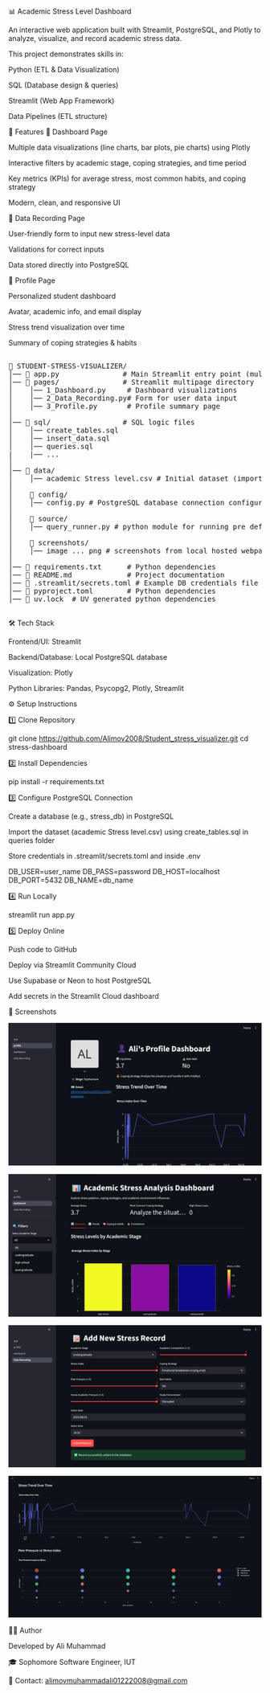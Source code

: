 📊 Academic Stress Level Dashboard

An interactive web application built with Streamlit, PostgreSQL, and Plotly to analyze, visualize, and record academic stress data.

This project demonstrates skills in:

Python (ETL & Data Visualization)

SQL (Database design & queries)

Streamlit (Web App Framework)

Data Pipelines (ETL structure)

🚀 Features
🔹 Dashboard Page

Multiple data visualizations (line charts, bar plots, pie charts) using Plotly

Interactive filters by academic stage, coping strategies, and time period

Key metrics (KPIs) for average stress, most common habits, and coping strategy

Modern, clean, and responsive UI

🔹 Data Recording Page

User-friendly form to input new stress-level data

Validations for correct inputs

Data stored directly into PostgreSQL

🔹 Profile Page

Personalized student dashboard

Avatar, academic info, and email display

Stress trend visualization over time

Summary of coping strategies & habits

<pre>

📂 STUDENT-STRESS-VISUALIZER/
│── 📄 app.py               # Main Streamlit entry point (multi-page setup)
│── 📂 pages/               # Streamlit multipage directory
│    │── 1_Dashboard.py     # Dashboard visualizations
│    │── 2_Data_Recording.py# Form for user data input
│    │── 3_Profile.py       # Profile summary page
│
│── 📂 sql/                 # SQL logic files
│    │── create_tables.sql
│    │── insert_data.sql
│    │── queries.sql
|    |── ...
│
│── 📂 data/
│    │── academic Stress level.csv # Initial dataset (imported into PostgreSQL)
│    
│    📂 config/
│    │── config.py # PostgreSQL database connection configuration python file
│        
│    📂 source/
│    │── query_runner.py # python module for running pre defined SQL queries
│        
│    📂 screenshots/
│    │── image ... png # screenshots from local hosted webpage of the app 
│
│── 📄 requirements.txt      # Python dependencies
│── 📄 README.md             # Project documentation
│── 📄 .streamlit/secrets.toml # Example DB credentials file
│── 📄 pyproject.toml        # Python dependencies
│── 📄 uv.lock  # UV generated python dependencies

</pre>

🛠️ Tech Stack

Frontend/UI: Streamlit

Backend/Database: Local PostgreSQL database 

Visualization: Plotly

Python Libraries: Pandas, Psycopg2, Plotly, Streamlit

⚙️ Setup Instructions

1️⃣ Clone Repository

git clone https://github.com/Alimov2008/Student_stress_visualizer.git
cd stress-dashboard

2️⃣ Install Dependencies  

pip install -r requirements.txt


3️⃣ Configure PostgreSQL Connection

Create a database (e.g., stress_db) in PostgreSQL

Import the dataset (academic Stress level.csv) using create_tables.sql in queries folder

Store credentials in .streamlit/secrets.toml and inside .env 

DB_USER=user_name
DB_PASS=password
DB_HOST=localhost
DB_PORT=5432
DB_NAME=db_name

4️⃣ Run Locally

streamlit run app.py

5️⃣ Deploy Online

Push code to GitHub

Deploy via Streamlit Community Cloud

Use Supabase
 or Neon
 to host PostgreSQL

Add secrets in the Streamlit Cloud dashboard

📸 Screenshots

![alt text](screenshots/image.png)

![alt text](screenshots/image-1.png)

![alt text](screenshots/image-2.png)

![alt text](screenshots/image-3.png)


👨‍💻 Author

Developed by Ali Muhammad

🎓 Sophomore Software Engineer, IUT

📧 Contact: alimovmuhammadali01222008@gmail.com